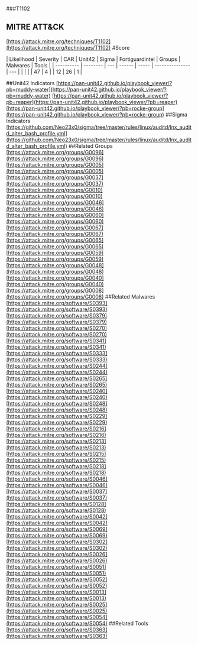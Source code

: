 ###T1102
## MITRE ATT&CK
[https://attack.mitre.org/techniques/T1102](https://attack.mitre.org/techniques/T1102)
#Score

| Likelihood | Severity | CAR | Unit42 | Sigma | Fortiguardintel | Groups | Malwares | Tools |
| ---------- | -------- | --- | ------ | ----- | --------------- | ---  |
 |   |   |   | 47 | 4 |   | 12 | 26 | 1 |

##Unit42 Indicators
[https://pan-unit42.github.io/playbook_viewer/?pb=muddy-water](https://pan-unit42.github.io/playbook_viewer/?pb=muddy-water)
[https://pan-unit42.github.io/playbook_viewer/?pb=reaper](https://pan-unit42.github.io/playbook_viewer/?pb=reaper)
[https://pan-unit42.github.io/playbook_viewer/?pb=rocke-group](https://pan-unit42.github.io/playbook_viewer/?pb=rocke-group)
[]()
##Sigma Indicators
[https://github.com/Neo23x0/sigma/tree/master/rules/linux/auditd/lnx_auditd_alter_bash_profile.yml](https://github.com/Neo23x0/sigma/tree/master/rules/linux/auditd/lnx_auditd_alter_bash_profile.yml)
[]()
##Related Groups
[https://attack.mitre.org/groups/G0096](https://attack.mitre.org/groups/G0096)
[https://attack.mitre.org/groups/G0005](https://attack.mitre.org/groups/G0005)
[https://attack.mitre.org/groups/G0037](https://attack.mitre.org/groups/G0037)
[https://attack.mitre.org/groups/G0010](https://attack.mitre.org/groups/G0010)
[https://attack.mitre.org/groups/G0046](https://attack.mitre.org/groups/G0046)
[https://attack.mitre.org/groups/G0060](https://attack.mitre.org/groups/G0060)
[https://attack.mitre.org/groups/G0067](https://attack.mitre.org/groups/G0067)
[https://attack.mitre.org/groups/G0065](https://attack.mitre.org/groups/G0065)
[https://attack.mitre.org/groups/G0059](https://attack.mitre.org/groups/G0059)
[https://attack.mitre.org/groups/G0048](https://attack.mitre.org/groups/G0048)
[https://attack.mitre.org/groups/G0040](https://attack.mitre.org/groups/G0040)
[https://attack.mitre.org/groups/G0008](https://attack.mitre.org/groups/G0008)
[]()
##Related Malwares
[https://attack.mitre.org/software/S0393](https://attack.mitre.org/software/S0393)
[https://attack.mitre.org/software/S0379](https://attack.mitre.org/software/S0379)
[https://attack.mitre.org/software/S0270](https://attack.mitre.org/software/S0270)
[https://attack.mitre.org/software/S0341](https://attack.mitre.org/software/S0341)
[https://attack.mitre.org/software/S0333](https://attack.mitre.org/software/S0333)
[https://attack.mitre.org/software/S0244](https://attack.mitre.org/software/S0244)
[https://attack.mitre.org/software/S0265](https://attack.mitre.org/software/S0265)
[https://attack.mitre.org/software/S0240](https://attack.mitre.org/software/S0240)
[https://attack.mitre.org/software/S0248](https://attack.mitre.org/software/S0248)
[https://attack.mitre.org/software/S0229](https://attack.mitre.org/software/S0229)
[https://attack.mitre.org/software/S0216](https://attack.mitre.org/software/S0216)
[https://attack.mitre.org/software/S0213](https://attack.mitre.org/software/S0213)
[https://attack.mitre.org/software/S0215](https://attack.mitre.org/software/S0215)
[https://attack.mitre.org/software/S0218](https://attack.mitre.org/software/S0218)
[https://attack.mitre.org/software/S0046](https://attack.mitre.org/software/S0046)
[https://attack.mitre.org/software/S0037](https://attack.mitre.org/software/S0037)
[https://attack.mitre.org/software/S0128](https://attack.mitre.org/software/S0128)
[https://attack.mitre.org/software/S0042](https://attack.mitre.org/software/S0042)
[https://attack.mitre.org/software/S0069](https://attack.mitre.org/software/S0069)
[https://attack.mitre.org/software/S0302](https://attack.mitre.org/software/S0302)
[https://attack.mitre.org/software/S0026](https://attack.mitre.org/software/S0026)
[https://attack.mitre.org/software/S0051](https://attack.mitre.org/software/S0051)
[https://attack.mitre.org/software/S0052](https://attack.mitre.org/software/S0052)
[https://attack.mitre.org/software/S0013](https://attack.mitre.org/software/S0013)
[https://attack.mitre.org/software/S0025](https://attack.mitre.org/software/S0025)
[https://attack.mitre.org/software/S0054](https://attack.mitre.org/software/S0054)
[]()
##Related Tools
[https://attack.mitre.org/software/S0363](https://attack.mitre.org/software/S0363)
[]()
